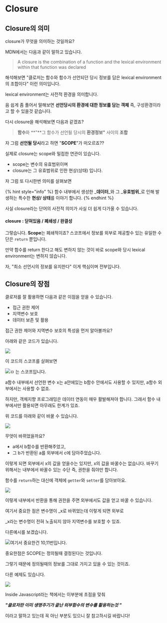 # Closure

## Closure의 의미

closure가 무엇을 의미하는 것일까요? 

MDN에서는 다음과 같이 말하고 있습니다.

> A closure is the combination of a function and the lexical environment within that function was declared

해석해보면 "클로저는 함수와 함수가 선언되던 당시 정보를 담은 lexical environment의 조합이다" 이런 의미입니다.

lexical environment는 사전적 환경을 의미합니다. 

음 쉽게 좀 풀어서 말해보면 **선언당시의 환경에 대한 정보를 담는 객체** 즉, 구성환경이라고 할 수 있을것 같습니다. 

다시 closure을 해석해보면 다음과 같겠죠? 

> **함수**와 **"**그 함수가 선언될 당시의 **환경정보"** 사이의 **조합**

자 그럼 **선언될 당시**라고 하면 "**SCOPE**"가 떠오르죠?? 

실제로 closure는 scope와 밀접한 연관이 있습니다. 

* scope는 변수의 유효범위이며
* closure는 그 유효범위로 인한 현상\(상태\) 입니다.

자 그럼 또 다시한번 의미를 살펴보면 

{% hint style="info" %}
함수 내부에서 생성한 _**데이터**_와 그 _**유효범위**_로 인해 발생하는 특수한 **현상/ 상태**를 이야기 합니다. 
{% endhint %}



사실 closure라는 단어의 사전적 의미가 사실 더 쉽게 다가올 수 있습니다. 

#### closure : 닫혀있음 / 폐쇄성 / 완결성

그렇습니다. **Scope**는 폐쇄적이죠? 스코프에서 정보를 외부로 제공할수 있는 유일한 수단은 `return` 뿐입니다. 

만약 함수를 return 한다고 해도 변하지 않는 것이 바로 scope와 당시 lexical environment는 변하지 않습니다. 

자, "최소 선언시의 정보를 유지한다" 이게 핵심이며 전부입니다. 

## Closure의 장점

클로저를 잘 활용하면 다음과 같은 이점을 얻을 수 있습니다.

* 접근 권한 제어
* 지역변수 보호
* 데이터 보존 및 활용

접근 권한 제어와 지역변수 보호의 특성을 먼저 알아볼까요? 

 아래와 같은 코드가 있습니다. 

![](../.gitbook/assets/image%20%283%29.png)

이 코드의 스코프를 살펴보면

![&#x3141; &#xB294; &#xC2A4;&#xCF54;&#xD504;&#xC785;&#xB2C8;&#xB2E4;. ](../.gitbook/assets/image%20%2833%29.png)

a함수 내부에서 선언한 변수 x는 a안에있는 b함수 안에서도 사용할 수 있지만, a함수 외부에서는 사용할 수 없죠. 

 하지만, 객체지향 프로그래밍은 데이터 연동이 매우 활발해져야 합니다. 그래서 함수 내부에서만 활용되면 아무래도 한계가 있죠. 

위 코드를 아래와 같이 바꿀 수 있습니다.

![](../.gitbook/assets/image%20%2832%29.png)

무엇이 바뀌었을까요? 

* a에서 b함수를 반환해주었고, 
* 그 b가 반환된 a를 외부에서 c에 담아주었습니다. 

이렇게 되면 외부에서 x의 값을 얻을수는 있지만, x의 값을 바꿀수는 없습니다.  바꾸기 위해서는 내부에서 바꿀수 있는 수단 즉, 권한을 줘야만 합니다. 

함수를 `return`하는 대신에 객체에 `getter`와 `setter`를 담아보아요. 

![](../.gitbook/assets/image%20%2826%29.png)

이렇게 내부에서 반환을 통해 권한을 주면 외부에서도 값을 얻고 바꿀 수 있습니다. 

여기서 중요한 점은 변수명이 \_x로 바뀌었는데 이렇게 되면 외부로 

\_x라는 변수명이 전혀 노출되지 않아 지역변수를 보호할 수 있죠. 

다른예시를 보겠습니다.

![&#xC5EC;&#xAE30;&#xC11C; &#xC911;&#xC694;&#xD55C;&#xAC74; 10,11&#xBC88;&#xC785;&#xB2C8;&#xB2E4;. ](../.gitbook/assets/image%20%2870%29.png)

중요한점은 SCOPE는 정의될때 결정된다는 것입니다. 

그렇기 때문에 정의될때의 정보를 그대로 가지고 있을 수 있는 것이죠.

다른 예제도 있습니다. 

![](../.gitbook/assets/image%20%2854%29.png)

Inside Javascript라는 책에서는 이부분에 초점을 맞춰 

_**"클로저란 이미 생명주기가 끝난 외부함수의 변수를 활용하는것 "**_ 

이라고 말하고 있는데 꼭 아닌 부분도 있으니 잘 참고하시길 바랍니다!

